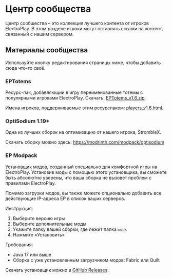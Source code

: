 # Центр сообщества

Центр сообщества – это коллекция лучшего контента от игроков ElectroPlay. В этом разделе игроки могут оставлять ссылки на контент, связанный с нашим сервером.

## Материалы сообщества

Используйте кнопку редактирования страницы ниже, чтобы добавить сюда что-то своё.

### EPTotems

Ресурс-пак, добавляющий в игру переименованные тотемы с популярными игроками ElectroPlay. Скачать: [EPTotems_v1.6.zip](https://epserv.ru/media/files/eptotems/EPTotems_v1.6.zip).

Имена игроков, поддерживаемые этим ресурспаком: [players_v1.6.html](https://epserv.ru/media/files/eptotems/players_v1.6.html).

### OptiSodium 1.19+

Одна из лучших сборок на оптимизацию от нашего игрока, StrombleX.

Скачать сборку можно здесь: https://modrinth.com/modpack/optisodium

### EP Modpack

Установщик модов, созданный специально для комфортной игры на ElectroPlay. Установив моды с помощью этого установщика, вы сможете быть абсолютно уверены, что ваша сборка не вызовет проблем с правилами ElectroPlay.

Помимо загрузки модов, вы также можете опционально добавить все действующие IP-адреса EP в список ваших серверов.

Инструкция:
1. Выберите версию игры
2. Выберите дополнительные моды 
3. Укажите папку вашей сборки, где лежит папка `mods`
4. Нажмите «Установить»

Требования:
- Java 17 или выше
- Сборка с уже установленным загрузчиком модов: Fabric или Quilt

Скачать установщик можно в [GitHub Releases](https://github.com/Kurasava/ep-modpack/releases).
